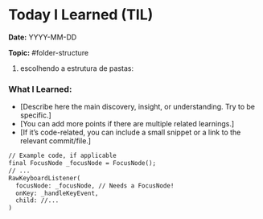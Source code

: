 # Today I Learned (TIL)

**Date:** YYYY-MM-DD

**Topic:** #folder-structure

1. escolhendo a estrutura de pastas:


### What I Learned:

*   [Describe here the main discovery, insight, or understanding. Try to be specific.]
*   [You can add more points if there are multiple related learnings.]
*   [If it’s code-related, you can include a small snippet or a link to the relevant commit/file.]

```markdown
// Example code, if applicable
final FocusNode _focusNode = FocusNode();
// ...
RawKeyboardListener(
  focusNode: _focusNode, // Needs a FocusNode!
  onKey: _handleKeyEvent,
  child: //...
)
